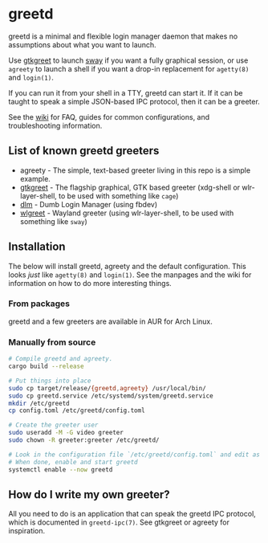 # greetd

greetd is a minimal and flexible login manager daemon that makes no assumptions about what you want to launch.

Use [gtkgreet](https://git.sr.ht/~kennylevinsen/gtkgreet) to launch [sway](https://github.com/swaywm/sway) if you want a fully graphical session, or use `agreety` to launch a shell if you want a drop-in replacement for `agetty(8)` and `login(1)`.

If you can run it from your shell in a TTY, greetd can start it. If it can be taught to speak a simple JSON-based IPC protocol, then it can be a greeter.

See the [wiki](https://man.sr.ht/~kennylevinsen/greetd) for FAQ, guides for common configurations, and troubleshooting information.

## List of known greetd greeters

- agreety - The simple, text-based greeter living in this repo is a simple example.
- [gtkgreet](https://git.sr.ht/~kennylevinsen/gtkgreet) - The flagship graphical, GTK based greeter (xdg-shell or wlr-layer-shell, to be used with something like `cage`)
- [dlm](https://git.sr.ht/~kennylevinsen/dlm) - Dumb Login Manager (using fbdev)
- [wlgreet](https://git.sr.ht/~kennylevinsen/wlgreet) - Wayland greeter (using wlr-layer-shell, to be used with something like `sway`)

## Installation

The below will install greetd, agreety and the default configuration. This looks *just* like `agetty(8)` and `login(1)`. See the manpages and the wiki for information on how to do more interesting things.

### From packages

greetd and a few greeters are available in AUR for Arch Linux.

### Manually from source

```sh
# Compile greetd and agreety.
cargo build --release

# Put things into place
sudo cp target/release/{greetd,agreety} /usr/local/bin/
sudo cp greetd.service /etc/systemd/system/greetd.service
mkdir /etc/greetd
cp config.toml /etc/greetd/config.toml

# Create the greeter user
sudo useradd -M -G video greeter
sudo chown -R greeter:greeter /etc/greetd/

# Look in the configuration file `/etc/greetd/config.toml` and edit as appropriate.
# When done, enable and start greetd
systemctl enable --now greetd
```

## How do I write my own greeter?

All you need to do is an application that can speak the greetd IPC protocol, which is documented in `greetd-ipc(7)`. See gtkgreet or agreety for inspiration.
